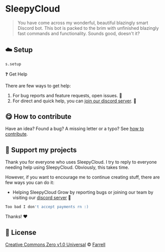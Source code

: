 <!-- Please do not edit this file. Edit the `blah` field in the `package.json` instead. If in doubt, open an issue. -->



# SleepyCloud

> You have come across my wonderful, beautiful blazingly smart Discord bot. This bot is packed to the brim with unfinished blazingly fast commands and functionality. Sounds good, doesn't it?


## :cloud: Setup

```sh
s.setup
```


:question: Get Help

There are few ways to get help:

 1. For bug reports and feature requests, open issues. :bug:
 2. For direct and quick help, you can [join our discord server](https://discord.gg/n3aXPrxfxE). :rocket:





## :yum: How to contribute
Have an idea? Found a bug? A missing letter or a typo? See [how to contribute][contributing].





## :sparkling_heart: Support my projects
Thank you for everyone who uses SleepyCloud. I try to reply to everyone needing help using SleepyCloud. Obviously, this takes time.

However, if you want to encourage me to continue creating stuff, there are few ways you can do it:


 - Helping SleepyCloud Grow by reporting bugs or joining our team by visiting our [discord server](https://discord.gg/n3aXPrxfxE) :rocket:
```js
Too bad I don't accept payments rn :)
```


Thanks! :heart:





## :scroll: License

[Creative Commons Zero v1.0 Universal][license] © [Farrell](websiite)


[license]: /LICENSE
[website]: https://spacexliquid.xyz
[contributing]: /CONTRIBUTING.md
